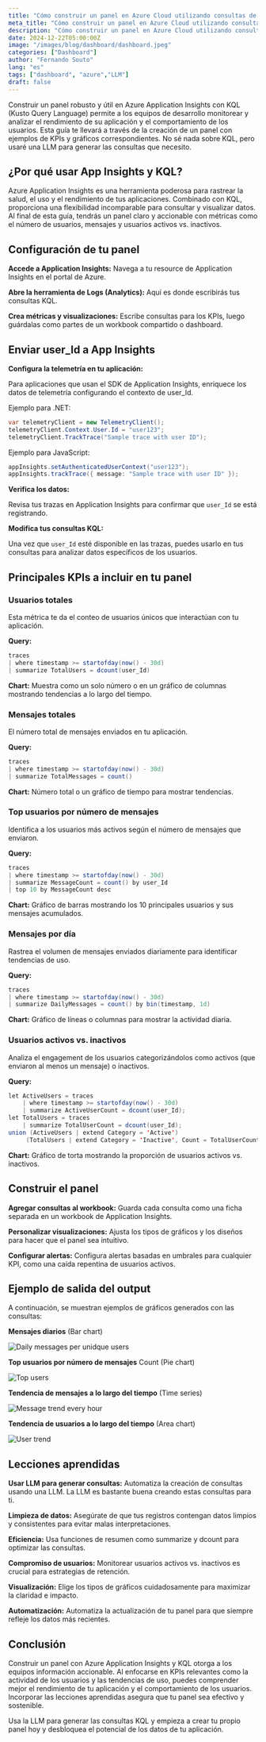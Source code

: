 ```yaml
---
title: "Cómo construir un panel en Azure Cloud utilizando consultas de App Insights con KQL generadas por un LLM"
meta_title: "Cómo construir un panel en Azure Cloud utilizando consultas de App Insights con KQL generadas por un LLM"
description: "Cómo construir un panel en Azure Cloud utilizando consultas de App Insights con KQL generadas por un LLM"
date: 2024-12-22T05:00:00Z
image: "/images/blog/dashboard/dashboard.jpeg"
categories: ["Dashboard"]
author: "Fernando Souto"
lang: "es"
tags: ["dashboard", "azure","LLM"]
draft: false
---
```




Construir un panel robusto y útil en Azure Application Insights con KQL (Kusto Query Language) permite a los equipos de desarrollo monitorear y analizar el rendimiento de su aplicación y el comportamiento de los usuarios. Esta guía te llevará a través de la creación de un panel con ejemplos de KPIs y gráficos correspondientes. No sé nada sobre KQL, pero usaré una LLM para generar las consultas que necesito.

## ¿Por qué usar App Insights y KQL?

Azure Application Insights es una herramienta poderosa para rastrear la salud, el uso y el rendimiento de tus aplicaciones. Combinado con KQL, proporciona una flexibilidad incomparable para consultar y visualizar datos. Al final de esta guía, tendrás un panel claro y accionable con métricas como el número de usuarios, mensajes y usuarios activos vs. inactivos.

## Configuración de tu panel

**Accede a Application Insights:** Navega a tu resource de Application Insights en el portal de Azure.

**Abre la herramienta de Logs (Analytics):** Aquí es donde escribirás tus consultas KQL.

**Crea métricas y visualizaciones:** Escribe consultas para los KPIs, luego guárdalas como partes de un workbook compartido o dashboard.

## Enviar user_Id a App Insights

**Configura la telemetría en tu aplicación:**

Para aplicaciones que usan el SDK de Application Insights, enriquece los datos de telemetría configurando el contexto de user_Id.

Ejemplo para .NET:
```java
var telemetryClient = new TelemetryClient();
telemetryClient.Context.User.Id = "user123";
telemetryClient.TrackTrace("Sample trace with user ID");
```
Ejemplo para JavaScript:
```java
appInsights.setAuthenticatedUserContext("user123"); 
appInsights.trackTrace({ message: "Sample trace with user ID" });
```

**Verifica los datos:**

Revisa tus trazas en Application Insights para confirmar que ```user_Id``` se está registrando.

**Modifica tus consultas KQL:**

Una vez que ```user_Id``` esté disponible en las trazas, puedes usarlo en tus consultas para analizar datos específicos de los usuarios.

## Principales KPIs a incluir en tu panel

### Usuarios totales

Esta métrica te da el conteo de usuarios únicos que interactúan con tu aplicación.

**Query:**
```java
traces
| where timestamp >= startofday(now() - 30d)
| summarize TotalUsers = dcount(user_Id)
```

**Chart:**  Muestra como un solo número o en un gráfico de columnas mostrando tendencias a lo largo del tiempo.

### Mensajes totales

El número total de mensajes enviados en tu aplicación.

**Query:**
```java
traces
| where timestamp >= startofday(now() - 30d)
| summarize TotalMessages = count()
```

**Chart:** Número total o un gráfico de tiempo para mostrar tendencias.

### Top usuarios por número de mensajes

Identifica a los usuarios más activos según el número de mensajes que enviaron.

**Query:**
```java
traces
| where timestamp >= startofday(now() - 30d)
| summarize MessageCount = count() by user_Id
| top 10 by MessageCount desc
```

**Chart:** Gráfico de barras mostrando los 10 principales usuarios y sus mensajes acumulados.

### Mensajes por día

Rastrea el volumen de mensajes enviados diariamente para identificar tendencias de uso.

**Query:**
```java
traces
| where timestamp >= startofday(now() - 30d)
| summarize DailyMessages = count() by bin(timestamp, 1d)
```

**Chart:** Gráfico de líneas o columnas para mostrar la actividad diaria.

### Usuarios activos vs. inactivos

Analiza el engagement de los usuarios categorizándolos como activos (que enviaron al menos un mensaje) o inactivos.

**Query:**
```java
let ActiveUsers = traces
    | where timestamp >= startofday(now() - 30d)
    | summarize ActiveUserCount = dcount(user_Id);
let TotalUsers = traces
    | summarize TotalUserCount = dcount(user_Id);
union (ActiveUsers | extend Category = 'Active')
     (TotalUsers | extend Category = 'Inactive', Count = TotalUserCount - ActiveUserCount)
```

**Chart:** Gráfico de torta mostrando la proporción de usuarios activos vs. inactivos.

## Construir el panel

**Agregar consultas al workbook:** Guarda cada consulta como una ficha separada en un workbook de Application Insights.

**Personalizar visualizaciones:** Ajusta los tipos de gráficos y los diseños para hacer que el panel sea intuitivo.

**Configurar alertas:** Configura alertas basadas en umbrales para cualquier KPI, como una caída repentina de usuarios activos.

## Ejemplo de salida del output

A continuación, se muestran ejemplos de gráficos generados con las consultas:

**Mensajes diarios** (Bar chart)

![Daily messages per unidque users](/images/blog/dashboard/dashboard3.png)

**Top usuarios por número de mensajes** Count (Pie chart)

![Top users](/images/blog/dashboard/dashboard4.png)

**Tendencia de mensajes a lo largo del tiempo** (Time series)

![Message trend every hour](/images/blog/dashboard/dashboard1.png)

**Tendencia de usuarios a lo largo del tiempo** (Area chart)

![User trend](/images/blog/dashboard/dashboard2.png)

## Lecciones aprendidas

**Usar LLM para generar consultas:** Automatiza la creación de consultas usando una LLM. La LLM es bastante buena creando estas consultas para ti.

**Limpieza de datos:** Asegúrate de que tus registros contengan datos limpios y consistentes para evitar malas interpretaciones.

**Eficiencia:** Usa funciones de resumen como summarize y dcount para optimizar las consultas.

**Compromiso de usuarios:** Monitorear usuarios activos vs. inactivos es crucial para estrategias de retención.

**Visualización:** Elige los tipos de gráficos cuidadosamente para maximizar la claridad e impacto.

**Automatización:** Automatiza la actualización de tu panel para que siempre refleje los datos más recientes.

## Conclusión

Construir un panel con Azure Application Insights y KQL otorga a los equipos información accionable. Al enfocarse en KPIs relevantes como la actividad de los usuarios y las tendencias de uso, puedes comprender mejor el rendimiento de tu aplicación y el comportamiento de los usuarios. Incorporar las lecciones aprendidas asegura que tu panel sea efectivo y sostenible.

Usa la LLM para generar las consultas KQL y empieza a crear tu propio panel hoy y desbloquea el potencial de los datos de tu aplicación.
